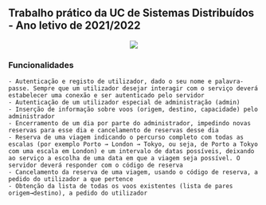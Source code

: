 ## Trabalho prático da UC de Sistemas Distribuídos - Ano letivo de 2021/2022

<p align="center">
  <img src="https://user-images.githubusercontent.com/61991247/109984429-ac0b7680-7cfb-11eb-9f4f-f5bf5b3e4b7b.png">
</p>

### Funcionalidades
```
- Autenticação e registo de utilizador, dado o seu nome e palavra-passe. Sempre que um utilizador desejar interagir com o serviço deverá estabelecer uma conexão e ser autenticado pelo servidor
- Autenticação de um utilizador especial de administração (admin)
- Inserção de informação sobre voos (origem, destino, capacidade) pelo administrador
- Encerramento de um dia por parte do administrador, impedindo novas reservas para esse dia e cancelamento de reservas desse dia
- Reserva de uma viagem indicando o percurso completo com todas as escalas (por exemplo Porto → London → Tokyo, ou seja, de Porto a Tokyo com uma escala em London) e um intervalo de datas possíveis, deixando ao serviço a escolha de uma data em que a viagem seja possível. O servidor deverá responder com o código de reserva
- Cancelamento da reserva de uma viagem, usando o código de reserva, a pedido do utilizador a que pertence
- Obtenção da lista de todas os voos existentes (lista de pares origem→destino), a pedido do utilizador
```